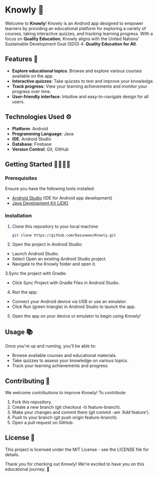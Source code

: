 # Knowly 🌟

Welcome to **Knowly**! Knowly is an Android app designed to empower learners by providing an educational platform for exploring a variety of courses, taking interactive quizzes, and tracking learning progress. With a focus on **Quality Education**, Knowly aligns with the United Nations' Sustainable Development Goal (SDG) 4: **Quality Education for All**.

## Features 🚀

- **Explore educational topics**: Browse and explore various courses available on the app.
- **Interactive quizzes**: Take quizzes to test and improve your knowledge.
- **Track progress**: View your learning achievements and monitor your progress over time.
- **User-friendly interface**: Intuitive and easy-to-navigate design for all users.

## Technologies Used ⚙️

- **Platform**: Android
- **Programming Language**: Java
- **IDE**: Android Studio
- **Database**: Firebase
- **Version Control**: Git, GitHub

## Getting Started 👩‍💻👨‍💻

### Prerequisites

Ensure you have the following tools installed:
- [Android Studio](https://developer.android.com/studio) (IDE for Android app development)
- [Java Development Kit (JDK)](https://www.oracle.com/java/technologies/javase-jdk11-downloads.html)

### Installation

1. Clone this repository to your local machine:
   ```bash
   git clone https://github.com/Dasunwee/Knowly.git

2. Open the project in Android Studio:
- Launch Android Studio.
- Select Open an existing Android Studio project.
- Navigate to the Knowly folder and open it.

3.Sync the project with Gradle:
- Click Sync Project with Gradle Files in Android Studio.

4. Run the app:
- Connect your Android device via USB or use an emulator.
- Click Run (green triangle) in Android Studio to launch the app.

5. Open the app on your device or emulator to begin using Knowly!

## Usage 📚
Once you're up and running, you'll be able to:
- Browse available courses and educational materials.
- Take quizzes to assess your knowledge on various topics.
- Track your learning achievements and progress.

## Contributing 🤝
We welcome contributions to improve Knowly! To contribute:

1. Fork this repository.
2. Create a new branch (git checkout -b feature-branch).
3. Make your changes and commit them (git commit -am 'Add feature').
4. Push to your branch (git push origin feature-branch).
5. Open a pull request on GitHub.

## License 📜
This project is licensed under the MIT License - see the LICENSE file for details.


Thank you for checking out Knowly! We're excited to have you on this educational journey. 🚀
